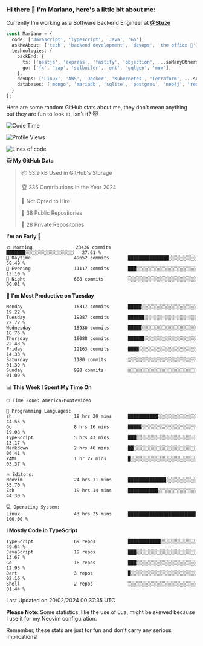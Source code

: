 ### Hi there 👋 I'm Mariano, here's a little bit about me:

Currently I'm working as a Software Backend Engineer at [**@Stuzo**](https://www.stuzo.com/)

```ts
const Mariano = {
  code: ['Javascript', 'Typescript', 'Java', 'Go'],
  askMeAbout: ['tech', 'backend development', 'devops', 'the office 💼'],
  technologies: {
    backEnd: {
      ts: ['nestjs', 'express', 'fastify', 'objection', ...soManyOthersFrameworks],
      go: ['fx', 'zap', 'sqlboiler', 'ent', 'gqlgen', 'mux'],
    },
    devOps: ['Linux', 'AWS', 'Docker', 'Kubernetes', 'Terraform', ...soManyOthersTools],
    databases: ['mongo', 'mariadb', 'sqlite', 'postgres', 'neo4j', 'redis', ...],
  }
};
```

Here are some random GitHub stats about me, they don't mean anything but they are fun to look at, isn't it? 🐱

<!--START_SECTION:waka-->
![Code Time](http://img.shields.io/badge/Code%20Time-1%2C720%20hrs%2036%20mins-blue)

![Profile Views](http://img.shields.io/badge/Profile%20Views-2-blue)

![Lines of code](https://img.shields.io/badge/From%20Hello%20World%20I%27ve%20Written-16.2%20million%20lines%20of%20code-blue)

**🐱 My GitHub Data** 

> 📦 53.9 kB Used in GitHub's Storage 
 > 
> 🏆 335 Contributions in the Year 2024
 > 
> 🚫 Not Opted to Hire
 > 
> 📜 38 Public Repositories 
 > 
> 🔑 28 Private Repositories 
 > 
**I'm an Early 🐤** 

```text
🌞 Morning                23436 commits       ███████░░░░░░░░░░░░░░░░░░   27.61 % 
🌆 Daytime                49652 commits       ███████████████░░░░░░░░░░   58.49 % 
🌃 Evening                11117 commits       ███░░░░░░░░░░░░░░░░░░░░░░   13.10 % 
🌙 Night                  688 commits         ░░░░░░░░░░░░░░░░░░░░░░░░░   00.81 % 
```
📅 **I'm Most Productive on Tuesday** 

```text
Monday                   16317 commits       █████░░░░░░░░░░░░░░░░░░░░   19.22 % 
Tuesday                  19287 commits       ██████░░░░░░░░░░░░░░░░░░░   22.72 % 
Wednesday                15930 commits       █████░░░░░░░░░░░░░░░░░░░░   18.76 % 
Thursday                 19088 commits       ██████░░░░░░░░░░░░░░░░░░░   22.48 % 
Friday                   12163 commits       ████░░░░░░░░░░░░░░░░░░░░░   14.33 % 
Saturday                 1180 commits        ░░░░░░░░░░░░░░░░░░░░░░░░░   01.39 % 
Sunday                   928 commits         ░░░░░░░░░░░░░░░░░░░░░░░░░   01.09 % 
```


📊 **This Week I Spent My Time On** 

```text
🕑︎ Time Zone: America/Montevideo

💬 Programming Languages: 
sh                       19 hrs 20 mins      ███████████░░░░░░░░░░░░░░   44.55 % 
Go                       8 hrs 16 mins       █████░░░░░░░░░░░░░░░░░░░░   19.08 % 
TypeScript               5 hrs 43 mins       ███░░░░░░░░░░░░░░░░░░░░░░   13.17 % 
Markdown                 2 hrs 46 mins       ██░░░░░░░░░░░░░░░░░░░░░░░   06.41 % 
YAML                     1 hr 27 mins        █░░░░░░░░░░░░░░░░░░░░░░░░   03.37 % 

🔥 Editors: 
Neovim                   24 hrs 11 mins      ██████████████░░░░░░░░░░░   55.70 % 
Zsh                      19 hrs 14 mins      ███████████░░░░░░░░░░░░░░   44.30 % 

💻 Operating System: 
Linux                    43 hrs 25 mins      █████████████████████████   100.00 % 
```

**I Mostly Code in TypeScript** 

```text
TypeScript               69 repos            ████████████░░░░░░░░░░░░░   49.64 % 
JavaScript               19 repos            ███░░░░░░░░░░░░░░░░░░░░░░   13.67 % 
Go                       18 repos            ███░░░░░░░░░░░░░░░░░░░░░░   12.95 % 
Dart                     3 repos             █░░░░░░░░░░░░░░░░░░░░░░░░   02.16 % 
Shell                    2 repos             ░░░░░░░░░░░░░░░░░░░░░░░░░   01.44 % 
```




 Last Updated on 20/02/2024 00:37:35 UTC
<!--END_SECTION:waka-->

**Please Note**: Some statistics, like the use of Lua, might be skewed because I use it for my Neovim configuration.

Remember, these stats are just for fun and don't carry any serious implications!
